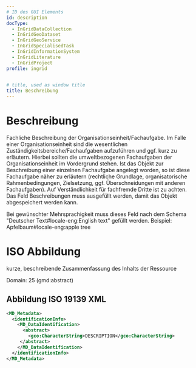 ```yaml
---
# ID des GUI Elements
id: description
docType:
  - InGridDataCollection
  - InGridGeoDataset
  - InGridGeoService
  - InGridSpecialisedTask
  - InGridInformationSystem
  - InGridLiterature
  - InGridProject
profile: ingrid

    
# title, used as window title
title: Beschreibung
---
```


# Beschreibung

Fachliche Beschreibung der Organisationseinheit/Fachaufgabe. Im Falle einer Organisationseinheit sind die wesentlichen Zuständigkeitsbereiche/Fachaufgaben aufzuführen und ggf. kurz zu erläutern. Hierbei sollten die umweltbezogenen Fachaufgaben der Organisationseinheit im Vordergrund stehen. Ist das Objekt zur Beschreibung einer einzelnen Fachaufgabe angelegt worden, so ist diese Fachaufgabe näher zu erläutern (rechtliche Grundlage, organisatorische Rahmenbedingungen, Zielsetzung, ggf. Überschneidungen mit anderen Fachaufgaben). Auf Verständlichkeit für fachfremde Dritte ist zu achten. Das Feld Beschreibungen muss ausgefüllt werden, damit das Objekt abgespeichert werden kann.

Bei gewünschter Mehrsprachigkeit muss dieses Feld nach dem Schema "Deutscher Text#locale-eng:English text" gefüllt werden. Beispiel: Apfelbaum#locale-eng:apple tree

# ISO Abbildung

kurze, beschreibende Zusammenfassung des Inhalts der Ressource

Domain: 25 (gmd:abstract)

## Abbildung ISO 19139 XML

```XML
<MD_Metadata>
  <identificationInfo>
    <MD_DataIdentification>
      <abstract>
        <gco:CharacterString>DESCRIPTION</gco:CharacterString>
     </abstract>
    </MD_DataIdentification>
  </identificationInfo>
</MD_Metadata>
```
